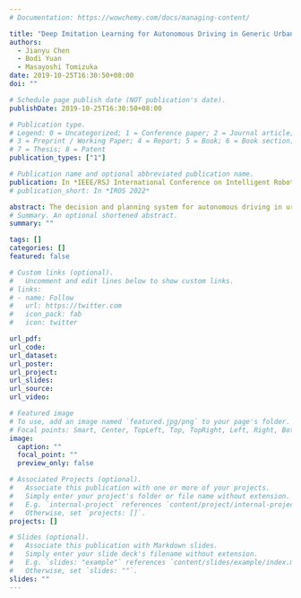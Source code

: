 ```yaml
---
# Documentation: https://wowchemy.com/docs/managing-content/

title: "Deep Imitation Learning for Autonomous Driving in Generic Urban Scenarios with Enhanced Safety"
authors:
  - Jianyu Chen
  - Bodi Yuan
  - Masayoshi Tomizuka
date: 2019-10-25T16:30:50+08:00
doi: ""

# Schedule page publish date (NOT publication's date).
publishDate: 2019-10-25T16:30:50+08:00

# Publication type.
# Legend: 0 = Uncategorized; 1 = Conference paper; 2 = Journal article;
# 3 = Preprint / Working Paper; 4 = Report; 5 = Book; 6 = Book section;
# 7 = Thesis; 8 = Patent
publication_types: ["1"]

# Publication name and optional abbreviated publication name.
publication: In *IEEE/RSJ International Conference on Intelligent Robots and Systems* (**IROS**), 2019
# publication_short: In *IROS 2022*

abstract: The decision and planning system for autonomous driving in urban environments is hard to design. Most current methods manually design the driving policy, which can be expensive to develop and maintain at scale. Instead, with imitation learning we only need to collect data and the computer will learn and improve the driving policy automatically. However, existing imitation learning methods for autonomous driving are hardly performing well for complex urban scenarios. Moreover, the safety is not guaranteed when we use a deep neural network policy. In this paper, we proposed a framework to learn the driving policy in urban scenarios efficiently given offline connected driving data, with a safety controller incorporated to guarantee safety at test time. The experiments show that our method can achieve high performance in realistic simulations of urban driving scenarios.
# Summary. An optional shortened abstract.
summary: ""

tags: []
categories: []
featured: false

# Custom links (optional).
#   Uncomment and edit lines below to show custom links.
# links:
# - name: Follow
#   url: https://twitter.com
#   icon_pack: fab
#   icon: twitter

url_pdf:
url_code:
url_dataset:
url_poster:
url_project:
url_slides:
url_source:
url_video:

# Featured image
# To use, add an image named `featured.jpg/png` to your page's folder. 
# Focal points: Smart, Center, TopLeft, Top, TopRight, Left, Right, BottomLeft, Bottom, BottomRight.
image:
  caption: ""
  focal_point: ""
  preview_only: false

# Associated Projects (optional).
#   Associate this publication with one or more of your projects.
#   Simply enter your project's folder or file name without extension.
#   E.g. `internal-project` references `content/project/internal-project/index.md`.
#   Otherwise, set `projects: []`.
projects: []

# Slides (optional).
#   Associate this publication with Markdown slides.
#   Simply enter your slide deck's filename without extension.
#   E.g. `slides: "example"` references `content/slides/example/index.md`.
#   Otherwise, set `slides: ""`.
slides: ""
---
```

